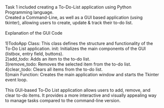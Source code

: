 Task 1 included creating a To-Do-List application using Python Programming language.<br>
Created a Command-Line, as well as a GUI based application (using tkinter), allowing users to create, update & track their to-do list.<br><br>
Explanation of the GUI Code<br><br>
1)TodoApp Class: This class defines the structure and functionality of the To-Do List application.
init: Initializes the main components of the GUI (listbox, entry field, buttons).<br>
2)add_todo: Adds an item to the to-do list.<br>
3)remove_todo: Removes the selected item from the to-do list.<br>
4)clear_todo: Clears all items from the to-do list.<br>
5)main Function: Creates the main application window and starts the Tkinter event loop.<br><br>
This GUI-based To-Do List application allows users to add, remove, and clear to-do items. It provides a more interactive and visually appealing way to manage tasks compared to the command-line version. <br>
